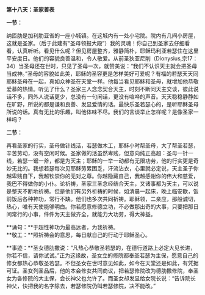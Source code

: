 **第十八天：圣家善表**

**一节：**

纳匝肋是加利肋亚省的一座小城镇。在这城内有一处小宅院。院内有几间小房屋，这就是圣家。（后于此建有“圣母领报大殿”）我的灵魂！你自己到圣家去仔细看看，认真听听。看见什么呢？但见房屋整齐，雅静简朴，耶稣玛利亚若瑟住在这里平安度日。他们的容貌良善温和，令人敬爱。从前圣狄亚尼削（Dionysius,宗17：34）当圣母还在世时，只见了圣母一次，就赞美说：“我们不认识天主就会把圣母当成神。”圣母的容貌如此美，耶稣的圣容更是怎样美好可爱呢？有福的若瑟天天同耶稣圣母在一起，真如众神圣在天堂一样。他每当看见耶稣和圣母，就增加他恭敬爱慕的热情。听见了什么？圣家三人念念契合天主，时刻不断同天主交谈，彼此说话不多，同外人说话更少，总没有一句闲话，更没有喧哗的声音。天天稳稳静静如在旷野，所说的都是谦和良善、发显爱情的话。最快乐圣若瑟心的，是听耶稣圣母所说的话。真有无比的乐趣，叫他体味不尽。我们的言谈举止怎样呢？是像圣家一样吗？

**二节：**

再看圣家的行实，圣母做针线活，若瑟做木工，耶稣小时帮圣母，大了帮圣若瑟，辛苦劳动，没有空闲时候。圣家做的活虽然卑贱，但意向纯正高超：圣母一针一线，若瑟一锯一斧，都是为天主；耶稣的一举一动都有无限功劳，他的行实更是奇妙无比的。我想若瑟每次见耶稣劳累困乏，汗流沾衣，心里就必定说，天主圣子你越卑贱自下，我越钦崇你的无对之尊。你越隐藏自己，我越感谢你的伟大和慈爱，我巴不得做你的小仆。论祈祷，圣家三圣念经结合天主，又诸事都为天主，可以说是整天不断地祈祷。但是他们有另外祈祷的时候，如清晨一起床，晚上临安歇，饭前饭后各种神功，常行不缺。他们也多次共同祈祷。耶稣领，二亲应，那般诚切，热心，唯有天使能够明白。你若愿意修德立功，不必做那出奇的大事，只要把那日间常行的小事，件件为天主做齐全，就能力大功劳，得大神益。

**诵句：**于超性神功为最高远者，为我祈祷。  
**敬工：**照祈祷会的意思，每日献自己的行动于耶稣圣心。

**事迹：**圣女德肋撒说：“凡热心恭敬圣若瑟的，在德行道路上必定大见长进，你若不信，请你试试。”正为这缘故，圣女立的修院都奉圣若瑟为主保，愿意自己的修女都热心恭敬圣若瑟。不但圣女在世时意见如此，如今在天堂还是如此，有凭据可证。圣女列圣品后，他的本会修女共同商议，把若瑟修院改为德肋撒修院，奉圣女为各修院的大主保，会长神父也允许了。而圣女却发显给女院长说：“告诉院长神父，快把我的名字除去，若瑟修院仍叫若瑟修院，决不能改。”